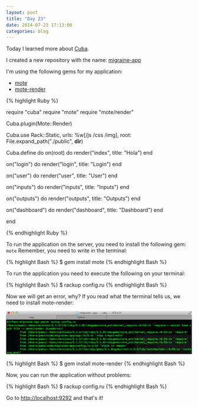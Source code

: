 ```yaml
---
layout: post
title: "Day 23"
date: 2014-07-23 17:13:00
categories: blog
---
```


Today I learned more about <a href="http://cuba.is">Cuba</a>.

I created a new repository with the name: <a href="https://github.com/migraine-io/migraine-app">migraine-app</a>


I'm using the following gems for my application:

* <a href="https://github.com/soveran/mote">mote</a>
* <a href="https://github.com/frodsan/mote-render">mote-render</a>

{% highlight Ruby %}

require "cuba"
require "mote"
require "mote/render"

Cuba.plugin(Mote::Render)

Cuba.use Rack::Static,
  urls: %w[/js /css /img],
  root: File.expand_path("./public", __dir__)

Cuba.define do
  on(root) do
    render("index", title: "Hola")
  end

  on("login") do
    render("login", title: "Login")
  end

  on("user") do
    render("user", title: "User")
  end

  on("inputs") do
    render("inputs", title: "Inputs")
  end

  on("outputs") do
    render("outputs", title: "Outputs")
  end

  on("dashboard") do
    render("dashboard", title: "Dashboard")
  end

end

{% endhighlight Ruby %}

To run the application on the server, you need to install the following gem: `mote`
Remember, you need to write in the terminal:

{% highlight Bash %}
$ gem install mote
{% endhighlight Bash %}

To run the application you need to execute the following on your terminal:

{% highlight Bash %}
$ rackup config.ru
{% endhighlight Bash %}

Now we will get an error, why?
If you read what the terminal tells us, we need to install mote-render:

![yo](/images/installmote.jpg)

{% highlight Bash %}
$ gem install mote-render
{% endhighlight Bash %}

Now, you can run the application without problems:

{% highlight Bash %}
$ rackup config.ru
{% endhighlight Bash %}

Go to [http://localhost:9292](http://localhost:9292) and that's it!
